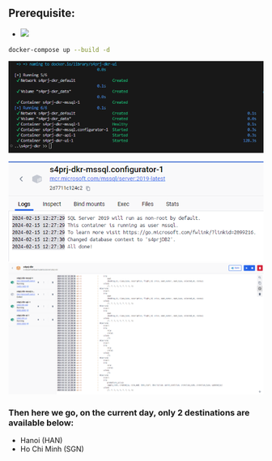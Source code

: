 ## Prerequisite:

- <a href="https://docs.docker.com/get-docker/"><img src="https://1000logos.net/wp-content/uploads/2021/11/Docker-Logo-2013.png" width="100"></a>

```sh
docker-compose up --build -d
```

![img_2.png](./readme/img_2.png)

![img_1.png](./readme/img_1.png)
![img.png](./readme/img.png)

### Then here we go, on the current day, only 2 destinations are available below:
  - Hanoi (HAN)
  - Ho Chi Minh (SGN)